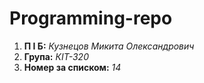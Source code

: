 # Programming-repo
1. **П І Б:** *Кузнецов Микита Олександрович*
2. **Група:** *КІТ-320*
3. **Номер за списком:** *14*
